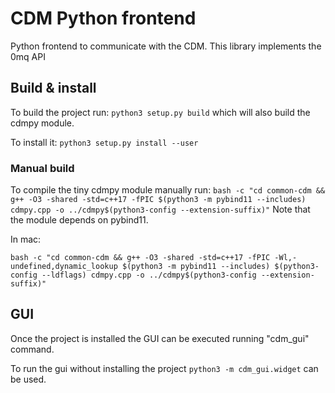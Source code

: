 # CDM Python frontend

Python frontend to communicate with the CDM. This library implements the 0mq API

## Build & install

To build the project run: `python3 setup.py build` which will also build the cdmpy module.

To install it: `python3 setup.py install --user`

### Manual build

To compile the tiny cdmpy module manually run: `bash -c "cd common-cdm && g++ -O3 -shared -std=c++17 -fPIC $(python3 -m pybind11 --includes) cdmpy.cpp -o ../cdmpy$(python3-config --extension-suffix)"`
Note that the module depends on pybind11.

In mac:
```
bash -c "cd common-cdm && g++ -O3 -shared -std=c++17 -fPIC -Wl,-undefined,dynamic_lookup $(python3 -m pybind11 --includes) $(python3-config --ldflags) cdmpy.cpp -o ../cdmpy$(python3-config --extension-suffix)"
```

## GUI

Once the project is installed the GUI can be executed running "cdm_gui" command. 

To run the gui without installing the project `python3 -m cdm_gui.widget` can be used. 
